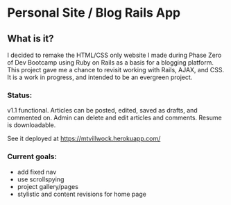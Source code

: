 # Personal Site / Blog Rails App

## What is it?
I decided to remake the HTML/CSS only website I made during Phase Zero of Dev Bootcamp using Ruby on Rails as a basis for a blogging platform. This project gave me a chance to revisit working with Rails, AJAX, and CSS. It is a work in progress, and intended to be an evergreen project.

### Status: 
v1.1 functional. Articles can be posted, edited, saved as drafts, and commented on. Admin can delete and edit articles and comments. Resume is downloadable.

See it deployed at https://mtvillwock.herokuapp.com/

### Current goals:

- add fixed nav
- use scrollspying
- project gallery/pages
- stylistic and content revisions for home page


